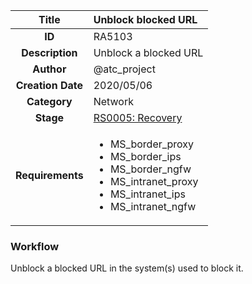 | Title                       | Unblock blocked URL         |
|:---------------------------:|:--------------------|
| **ID**                      | RA5103            |
| **Description**             | Unblock a blocked URL   |
| **Author**                  | @atc_project        |
| **Creation Date**           | 2020/05/06 |
| **Category**                | Network      |
| **Stage**                   |[RS0005: Recovery](../Response_Stages/RS0005.md)| 
| **Requirements** |<ul><li>MS_border_proxy</li><li>MS_border_ips</li><li>MS_border_ngfw</li><li>MS_intranet_proxy</li><li>MS_intranet_ips</li><li>MS_intranet_ngfw</li></ul>|

### Workflow

Unblock a blocked URL in the system(s) used to block it.  
